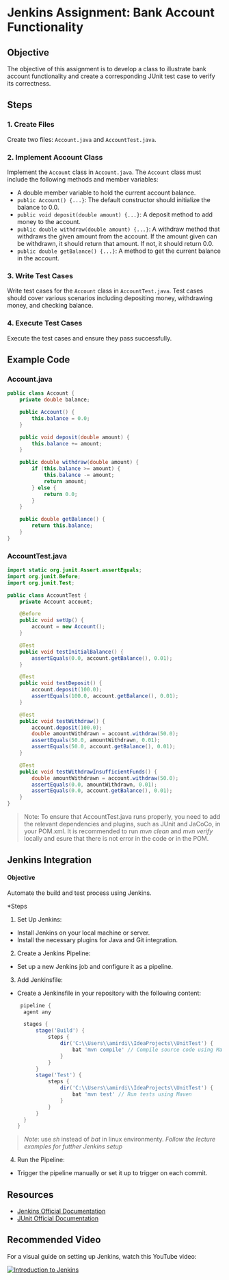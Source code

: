 # Jenkins Assignment: Bank Account Functionality

## Objective

The objective of this assignment is to develop a class to illustrate bank account functionality and create a corresponding JUnit test case to verify its correctness.

## Steps

### 1. Create Files

Create two files: `Account.java` and `AccountTest.java`.

### 2. Implement Account Class

Implement the `Account` class in `Account.java`. The `Account` class must include the following methods and member variables:
- A double member variable to hold the current account balance.
- `public Account() {...}`: The default constructor should initialize the balance to 0.0.
- `public void deposit(double amount) {...}`: A deposit method to add money to the account.
- `public double withdraw(double amount) {...}`: A withdraw method that withdraws the given amount from the account. If the amount given can be withdrawn, it should return that amount. If not, it should return 0.0.
- `public double getBalance() {...}`: A method to get the current balance in the account.

### 3. Write Test Cases

Write test cases for the `Account` class in `AccountTest.java`. Test cases should cover various scenarios including depositing money, withdrawing money, and checking balance.

### 4. Execute Test Cases

Execute the test cases and ensure they pass successfully.

## Example Code

### Account.java

```java
public class Account {
    private double balance;

    public Account() {
        this.balance = 0.0;
    }

    public void deposit(double amount) {
        this.balance += amount;
    }

    public double withdraw(double amount) {
        if (this.balance >= amount) {
            this.balance -= amount;
            return amount;
        } else {
            return 0.0;
        }
    }

    public double getBalance() {
        return this.balance;
    }
}
```
### AccountTest.java

```java
import static org.junit.Assert.assertEquals;
import org.junit.Before;
import org.junit.Test;

public class AccountTest {
    private Account account;

    @Before
    public void setUp() {
        account = new Account();
    }

    @Test
    public void testInitialBalance() {
        assertEquals(0.0, account.getBalance(), 0.01);
    }

    @Test
    public void testDeposit() {
        account.deposit(100.0);
        assertEquals(100.0, account.getBalance(), 0.01);
    }

    @Test
    public void testWithdraw() {
        account.deposit(100.0);
        double amountWithdrawn = account.withdraw(50.0);
        assertEquals(50.0, amountWithdrawn, 0.01);
        assertEquals(50.0, account.getBalance(), 0.01);
    }

    @Test
    public void testWithdrawInsufficientFunds() {
        double amountWithdrawn = account.withdraw(50.0);
        assertEquals(0.0, amountWithdrawn, 0.01);
        assertEquals(0.0, account.getBalance(), 0.01);
    }
}

```
> Note: To ensure that AccountTest.java runs properly, you need to add the relevant dependencies and plugins, such as JUnit and JaCoCo, in your POM.xml. It is recommended to run *mvn clean* and *mvn verify* locally and esure that there is not error in the code or in the POM.
 
## Jenkins Integration
#### Objective
Automate the build and test process using Jenkins.

*Steps
1. Set Up Jenkins:

* Install Jenkins on your local machine or server.
* Install the necessary plugins for Java and Git integration.

2. Create a Jenkins Pipeline:

* Set up a new Jenkins job and configure it as a pipeline.

3. Add Jenkinsfile:
* Create a Jenkinsfile in your repository with the following content:

  ```groovy
   pipeline {
    agent any

    stages {
        stage('Build') {
            steps {
                dir('C:\\Users\\amirdi\\IdeaProjects\\UnitTest') {
                    bat 'mvn compile' // Compile source code using Maven
                }
            }
        }
        stage('Test') {
            steps {
                dir('C:\\Users\\amirdi\\IdeaProjects\\UnitTest') {
                    bat 'mvn test' // Run tests using Maven
                }
            }
        }
    }
  }
  ```
 

 > *Note*: use _sh_ instead of _bat_ in linux environmenty.
>  _Follow the lecture examples for futther Jenkins setup_


4. Run the Pipeline:
* Trigger the pipeline manually or set it up to trigger on each commit.

 ## Resources

- [Jenkins Official Documentation](https://www.jenkins.io/doc/)
- [JUnit Official Documentation](https://junit.org/junit4/)

## Recommended Video
For a visual guide on setting up Jenkins, watch this YouTube video:

[![Introduction to Jenkins](https://img.youtube.com/vi/FX322RVNGj4/0.jpg)](https://www.youtube.com/watch?v=FX322RVNGj4)
